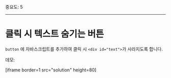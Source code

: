 중요도: 5

---

# 클릭 시 텍스트 숨기는 버튼

`button` 에 자바스크립트를 추가하여 클릭 시 `<div id="text">`가 사라지도록 합니다.

데모:

[iframe border=1 src="solution" height=80]
